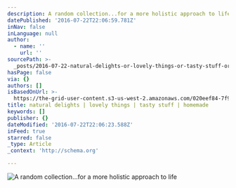 ```yaml
---
description: A random collection...for a more holistic approach to life
datePublished: '2016-07-22T22:06:59.781Z'
inNav: false
inLanguage: null
author:
  - name: ''
    url: ''
sourcePath: >-
  _posts/2016-07-22-natural-delights-or-lovely-things-or-tasty-stuff-or-homemade.md
hasPage: false
via: {}
authors: []
isBasedOnUrl: >-
  https://the-grid-user-content.s3-us-west-2.amazonaws.com/020eef84-7f9b-4c3a-92b0-a0fa257dc43e.jpg
title: natural delights | lovely things | tasty stuff | homemade
keywords: []
publisher: {}
dateModified: '2016-07-22T22:06:23.588Z'
inFeed: true
starred: false
_type: Article
_context: 'http://schema.org'

---
```

![A random collection...for a more holistic approach to life](https://the-grid-user-content.s3-us-west-2.amazonaws.com/020eef84-7f9b-4c3a-92b0-a0fa257dc43e.jpg)